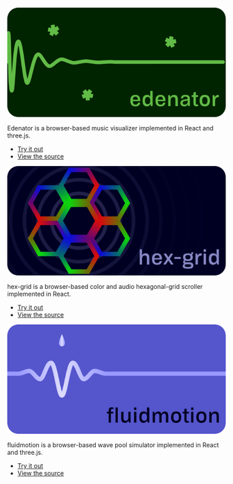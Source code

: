 ![Edenator banner](./assets/img/edenator-banner.png)

Edenator is a browser-based music visualizer implemented in React and three.js.

- [Try it out](https://radioprotector.github.io/edenator/)
- [View the source](https://github.com/radioprotector/edenator)

![hex-grid banner](./assets/img/hex-grid-banner.png)

hex-grid is a browser-based color and audio hexagonal-grid scroller implemented in React.

- [Try it out](https://radioprotector.github.io/hex-grid/)
- [View the source](https://github.com/radioprotector/hex-grid)

![fluidmotion banner](./assets/img/fluidmotion-banner.png)

fluidmotion is a browser-based wave pool simulator implemented in React and three.js.

- [Try it out](https://radioprotector.github.io/fluidmotion/)
- [View the source](https://github.com/radioprotector/fluidmotion)
